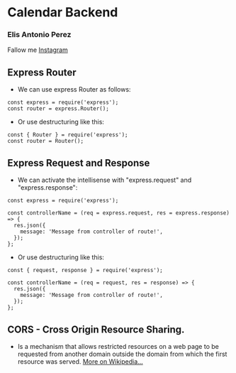 # Calendar Backend

### Elis Antonio Perez
Fallow me [Instagram](https://www.instagram.com/elisperezmusic/)

## Express Router
- We can use express Router as follows:
```
const express = require('express');
const router = express.Router();
```

- Or use destructuring like this:
```
const { Router } = require('express');
const router = Router();
```

## Express Request and Response

- We can activate the intellisense with "express.request" and "express.response":
```
const express = require('express');

const controllerName = (req = express.request, res = express.response) => {
  res.json({
    message: 'Message from controller of route!',
  });
};
```

- Or use destructuring like this:
```
const { request, response } = require('express');

const controllerName = (req = request, res = response) => {
  res.json({
    message: 'Message from controller of route!',
  });
};
```

## CORS - Cross Origin Resource Sharing.
- Is a mechanism that allows restricted resources on a web page to be requested from another domain outside the domain from which the first resource was served. [More on Wikipedia...](https://en.wikipedia.org/wiki/Cross-origin_resource_sharing)